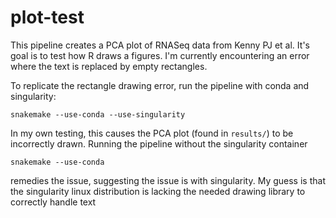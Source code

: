 # plot-test
This pipeline creates a PCA plot of RNASeq data from Kenny PJ et al. 
It's goal is to test how R draws a figures. I'm currently
encountering an error where the text is replaced by empty rectangles.

To replicate the rectangle drawing error, run the pipeline with conda and singularity:
```
snakemake --use-conda --use-singularity
```
In my own testing, this causes the PCA plot (found in `results/`) to be incorrectly
drawn. Running the pipeline without the singularity container 
```
snakemake --use-conda
```
remedies the issue, suggesting the issue is with singularity.
My guess is that the singularity linux distribution is lacking the needed
drawing library to correctly handle text
